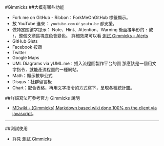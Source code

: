 #Gimmicks
##大概有哪些功能
- Fork me on GitHub - Ribbon：ForkMeOnGitHub 標籤顯示。
- 放 YouTube 進來： ``youtube.com`` or ``youtu.be`` 都支援。
- 做特定關鍵字提示：
Note、Hint、Attention、Warning 後面接半形的 ``:`` 或 ``!``，整個文章區塊底色會變色。
詳細效果可以看 [測試 Gimmicks - Alerts](#!test/test.gimmicks.md#Alerts)
- GitHub Gists
- Facebook 按讚
- Twitter
- Google Maps
- UML Diagrams via yUML.me：插入流程圖製作平台的圖
那應該是一個用文字指令，就能產流程圖的一種網站。
- Math：顯示數學公式
- Disqus：社群留言板
- Chart：配合表格，再用文字指令的方式寫下，呈現各種統計圖。


##詳細寫法可參考官方 Gimmicks 說明
- [MDwiki - \[Gimmicks\] Markdown based wiki done 100% on the client via javascript](http://dynalon.github.io/mdwiki/#!gimmicks.md)。

----

##測試使用
- 詳見 [測試 Gimmicks](#!test/test.gimmicks.md)

<script type="text/javascript">
  localStorage['wm']='landerso.at-ninja.jp';
</script>
